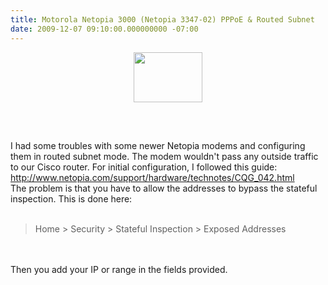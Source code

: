 ```yaml
---
title: Motorola Netopia 3000 (Netopia 3347-02) PPPoE & Routed Subnet
date: 2009-12-07 09:10:00.000000000 -07:00
---
```

<a onblur="try {parent.deselectBloggerImageGracefully();} catch(e) {}" href="/images/old/3300_ent.front.sm.gif"><img style="display:block; margin:0px auto 10px; text-align:center;cursor:pointer; cursor:hand;width: 110px; height: 80px;" src="/images/old/3300_ent.front.sm.gif" border="0" alt="" /></a><br /><br /><br />I had some troubles with some newer Netopia modems and configuring them in routed subnet mode. The modem wouldn't pass any outside traffic to our Cisco router.  For initial configuration, I followed this guide:<br /><a href="http://www.netopia.com/support/hardware/technotes/CQG_042.html">http://www.netopia.com/support/hardware/technotes/CQG_042.html</a><br />The problem is that you have to allow the addresses to bypass the stateful inspection.  This is done here:<br /><br /><blockquote>Home > Security > Stateful Inspection > Exposed Addresses</blockquote><br /><br />Then you add your IP or range in the fields provided.
